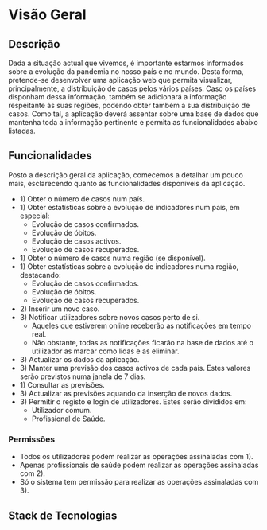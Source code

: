 # Visão Geral

## Descrição

Dada a situação actual que vivemos, é importante estarmos informados sobre a evolução da pandemia no nosso país e no mundo. Desta forma, pretende-se desenvolver uma aplicação web que permita visualizar, principalmente, a distribuição de casos pelos vários países. Caso os países disponham dessa informação, também se adicionará a informação respeitante às suas regiões, podendo obter também a sua distribuição de casos. Como tal, a aplicação deverá assentar sobre uma base de dados que mantenha toda a informação pertinente e permita as funcionalidades abaixo listadas. 

## Funcionalidades

Posto a descrição geral da aplicação, comecemos a detalhar um pouco mais, esclarecendo quanto às funcionalidades disponíveis da aplicação.

* 1\) Obter o número de casos num país.
* 1\) Obter estatísticas sobre a evolução de indicadores num país, em especial:
  * Evolução de casos confirmados.
  * Evolução de óbitos.
  * Evolução de casos activos.
  * Evolução de casos recuperados.
* 1\) Obter o número de casos numa região \(se disponível\).
* 1\) Obter estatísticas sobre a evolução de indicadores numa região, destacando:
  * Evolução de casos confirmados.
  * Evolução de óbitos.
  * Evolução de casos recuperados.
* 2\) Inserir um novo caso.
* 3\) Notificar utilizadores sobre novos casos perto de si.
  * Aqueles que estiverem online receberão as notificações em tempo real.
  * Não obstante, todas as notificações ficarão na base de dados até o utilizador as marcar como lidas e as eliminar.
* 3\) Actualizar os dados da aplicação.
* 3\) Manter uma previsão dos casos activos de cada país. Estes valores serão previstos numa janela de 7 dias.
* 1\) Consultar as previsões.
* 3\) Actualizar as previsões aquando da inserção de novos dados.
* 3\) Permitir o registo e login de utilizadores. Estes serão divididos em:
  * Utilizador comum.
  * Profissional de Saúde.

### Permissões

* Todos os utilizadores podem realizar as operações assinaladas com 1\).
* Apenas profissionais de saúde podem realizar as operações assinaladas com 2\).
* Só o sistema tem permissão para realizar as operações assinaladas com 3\).

## Stack de Tecnologias



